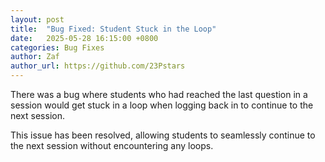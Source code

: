 ```yaml
---
layout: post
title:  "Bug Fixed: Student Stuck in the Loop"
date:   2025-05-28 16:15:00 +0800
categories: Bug Fixes
author: Zaf
author_url: https://github.com/23Pstars
---
```


There was a bug where students who had reached the last question in a session would get stuck in a loop when logging back in to continue to the next session.

This issue has been resolved, allowing students to seamlessly continue to the next session without encountering any loops.